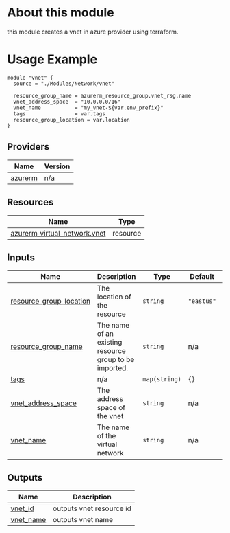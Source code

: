 <!-- BEGIN_TF_DOCS -->
# About this module
this module creates a vnet in azure provider using terraform.

# Usage Example

    module "vnet" {
      source = "./Modules/Network/vnet"
    
      resource_group_name = azurerm_resource_group.vnet_rsg.name
      vnet_address_space  = "10.0.0.0/16"
      vnet_name           = "my_vnet-${var.env_prefix}"
      tags                = var.tags
      resource_group_location = var.location
    }

## Providers

| Name | Version |
|------|---------|
| <a name="provider_azurerm"></a> [azurerm](#provider\_azurerm) | n/a |


## Resources

| Name | Type |
|------|------|
| [azurerm_virtual_network.vnet](https://registry.terraform.io/providers/hashicorp/azurerm/latest/docs/resources/virtual_network) | resource |

## Inputs

| Name | Description | Type | Default | Required |
|------|-------------|------|---------|:--------:|
| <a name="input_resource_group_location"></a> [resource\_group\_location](#input\_resource\_group\_location) | The location of the resource | `string` | `"eastus"` | no |
| <a name="input_resource_group_name"></a> [resource\_group\_name](#input\_resource\_group\_name) | The name of an existing resource group to be imported. | `string` | n/a | yes |
| <a name="input_tags"></a> [tags](#input\_tags) | n/a | `map(string)` | `{}` | no |
| <a name="input_vnet_address_space"></a> [vnet\_address\_space](#input\_vnet\_address\_space) | The address space of the vnet | `string` | n/a | yes |
| <a name="input_vnet_name"></a> [vnet\_name](#input\_vnet\_name) | The name of the virtual network | `string` | n/a | yes |

## Outputs

| Name | Description              |
|------|--------------------------|
| <a name="output_vnet_id"></a> [vnet\_id](#output\_vnet\_id) | outputs vnet resource id |
| <a name="output_vnet_name"></a> [vnet\_name](#output\_vnet\_name) | outputs vnet name        |
<!-- END_TF_DOCS -->
